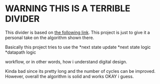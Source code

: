 # WARNING THIS IS A TERRIBLE DIVIDER

This divider is based on [the following link](https://projectf.io/posts/division-in-verilog/). This project is just to give it a personal take on the algorithm shown there.

Basically this project tries to use the 
*next state update
*next state logic
*datapath logic

workflow, or in other words, how i understand digital design.

Kinda bad since its pretty long and the number of cycles can be improved. However, overall the algorithm is solid and works OKAY i guess.
